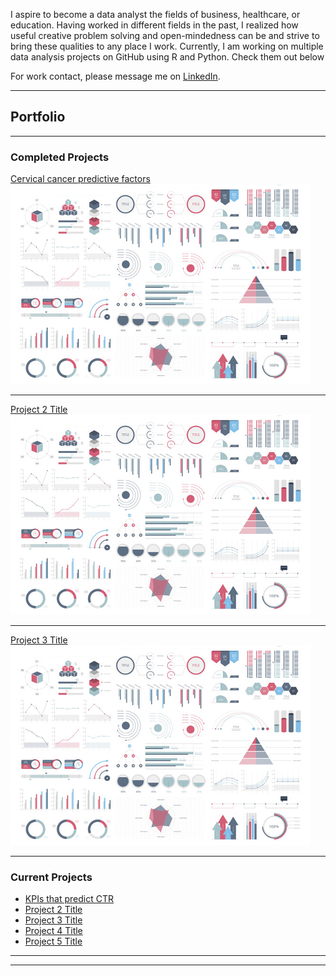 I aspire to become a data analyst the fields of business, healthcare, or education. Having worked in different fields in the past, I realized how useful creative problem solving and open-mindedness can be and strive to bring these qualities to any place I work. Currently, I am working on multiple data analysis projects on GitHub using R and Python. Check them out below

For work contact, please message me on [LinkedIn](https://www.linkedin.com/in/maiqha/). 

---

## Portfolio

---

### Completed Projects

[Cervical cancer predictive factors](http://maiqha.github.io/cervical-cancer-factor-with-R/)
<img src="images/dummy_thumbnail.jpg?raw=true"/>

---
[Project 2 Title](/pdf/sample_presentation.pdf)
<img src="images/dummy_thumbnail.jpg?raw=true"/>

---
[Project 3 Title](http://example.com/)
<img src="images/dummy_thumbnail.jpg?raw=true"/>

---

### Current Projects

- [KPIs that predict CTR]()
- [Project 2 Title](http://example.com/)
- [Project 3 Title](http://example.com/)
- [Project 4 Title](http://example.com/)
- [Project 5 Title](http://example.com/)

---




---
